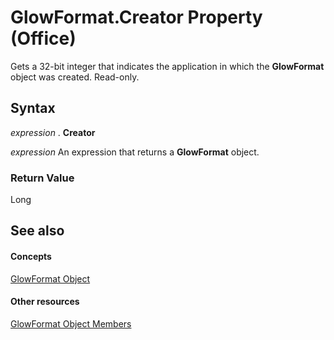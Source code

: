 
# GlowFormat.Creator Property (Office)

Gets a 32-bit integer that indicates the application in which the  **GlowFormat** object was created. Read-only.


## Syntax

 _expression_ . **Creator**

 _expression_ An expression that returns a **GlowFormat** object.


### Return Value

Long


## See also


#### Concepts


[GlowFormat Object](b89e2245-e3a4-4a8c-cd4f-86396ad71a5b.md)
#### Other resources


[GlowFormat Object Members](8d12e270-0b8b-930b-9c74-694b02a3a228.md)
